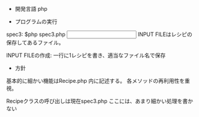 - 開発言語
 php

- プログラムの実行

spec3:
	$php spec3.php <INPUT FILE>
	INPUT FILEはレシピの保存してあるファイル。

INPUT FILEの作成:
	一行に1レシピを書き、適当なファイル名で保存
- 方針

基本的に細かい機能はRecipe.php 内に記述する。
各メソッドの再利用性を重視。

Recipeクラスの呼び出しは現在spec3.php
ここには、あまり細かい処理を書かない